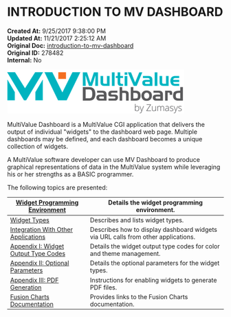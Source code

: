 # INTRODUCTION TO MV DASHBOARD

**Created At:** 9/25/2017 9:38:00 PM  
**Updated At:** 11/21/2017 2:25:12 AM  
**Original Doc:** [introduction-to-mv-dashboard](https://docs.zumasys.com/36577-mv-dashboard/introduction-to-mv-dashboard)  
**Original ID:** 278482  
**Internal:** No  


![introduction-to-mv-dashboard: 1506460922079](./1506460922079.jpg)

MultiValue Dashboard is a MultiValue CGI application that delivers the output of individual "widgets" to the dashboard web page. Multiple dashboards may be defined, and each dashboard becomes a unique collection of widgets.

A MultiValue software developer can use MV Dashboard to produce graphical representations of data in the MultiValue system while leveraging his or her strengths as a BASIC programmer.



The following topics are presented:


| [Widget Programming Environment](./../widget-programming-environment)<br> | Details the widget programming environment.<br> |
| --- | --- |
| [Widget Types](./../widget-types)<br> | Describes and lists widget types.<br> |
| [Integration With Other Applications](./../integration-with-other-applications)<br> | Describes how to display dashboard widgets via URL calls from other applications.<br> |
| [Appendix I: Widget Output Type Codes](./../appendix-i-widget-output-type-codes)<br> | Details the widget output type codes for color and theme management.<br> |
| [Appendix II: Optional Parameters](./../appendix-ii-optional-parameters)<br> | Details the optional parameters for the widget types.<br> |
| [Appendix III: PDF Generation](./../appendix-iii-pdf-generation) | Instructions for enabling widgets to generate PDF files.<br> |
| [Fusion Charts Documentation](./../fusion-charts-documentation)<br> | Provides links to the Fusion Charts documentation.<br> |




